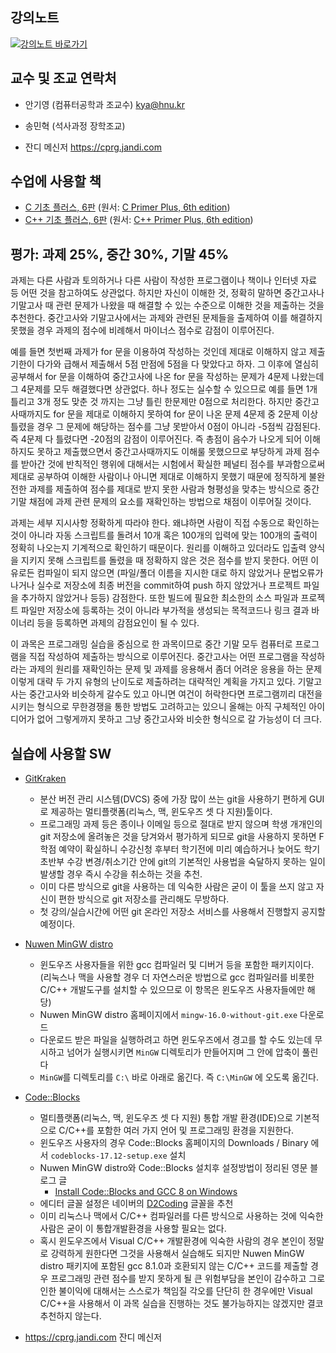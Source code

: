 ## 강의노트
[![강의노트 바로가기](https://upload.wikimedia.org/wikipedia/commons/4/4a/Aviso_%22categor%C3%ADzame%22_%28espa%C3%B1ol%29.svg)](https://github.com/kyagrd/cprog2018Fall/wiki)

## 교수 및 조교 연락처

* 안기영 (컴퓨터공학과 조교수) kya@hnu.kr

* 송민혁 (석사과정 장학조교) 

* 잔디 메신저 https://cprg.jandi.com

## 수업에 사용할 책
 * [C 기초 플러스, 6판](http://www.cyber.co.kr/shop/goods/goods_view.php?goodsno=5825&category=020030060)
   (원서: [C Primer Plus, 6th edition](https://www.amazon.com/Primer-Plus-6th-Developers-Library/dp/0321928423))
 * [C++ 기초 플러스, 6판](http://www.cyber.co.kr/shop/goods/goods_view.php?goodsno=5888&category=020030060)
   (원서: [C++ Primer Plus, 6th edition](https://www.amazon.com/Primer-Plus-6th-Developers-Library/dp/0321776402))

## 평가: 과제 25%, 중간 30%, 기말 45%
과제는 다른 사람과 토의하거나 다른 사람이 작성한 프로그램이나 책이나 인터넷 자료 등 어떤 것을 참고하여도 상관없다.
하지만 자신이 이해한 것, 정확히 말하면 중간고사나 기말고사 때 관련 문제가 나왔을 때 해결할 수 있는 수준으로 이해한 것을 제출하는 것을 추천한다.
중간고사와 기말고사에서는 과제와 관련된 문제들을 출제하여 이를 해결하지 못했을 경우 과제의 점수에 비례해서 마이너스 점수로 감점이 이루어진다.

예를 들면 첫번째 과제가 for 문을 이용하여 작성하는 것인데 제대로 이해하지 않고 제출기한이 다가와 급해서 제출해서 5점 만점에 5점을 다 맞았다고 하자.
그 이후에 열심히 공부해서 for 문을 이해하여 중간고사에 나온 for 문을 작성하는 문제가 4문제 나왔는데 그 4문제를 모두 해결했다면 상관없다.
하나 정도는 실수할 수 있으므로 예를 들면 1개 틀리고 3개 정도 맞춘 것 까지는 그냥 틀린 한문제만 0점으로 처리한다.
하지만 중간고사때까지도 for 문을 제대로 이해하지 못하여 for 문이 나온 문제 4문제 중 2문제 이상 틀렸을 경우
그 문제에 해당하는 점수를 그냥 못받아서 0점이 아니라 -5점씩 감점된다. 즉 4문제 다 틀렸다면 -20점의 감점이 이루어진다.
즉 총점이 음수가 나오게 되어 이해하지도 못하고 제출했으면서 중간고사때까지도 이해룰 못했으므로 부당하게 과제 점수를 받아간 것에 반칙적인 행위에 대해서는 시험에서 확실한 페널티 점수를 부과함으로써 제대로 공부하여 이해한 사람이나 아니면 제대로 이해하지 못했기 때문에 정직하게 불완전한 과제를 제출하여 점수를 제대로 받지 못한 사람과 형평성을 맞추는 방식으로 중간 기말 채점에 과제 관련 문제의 요소를 재확인하는 방법으로 채점이 이루어질 것이다.

과제는 세부 지시사항 정확하게 따라야 한다. 왜냐하면 사람이 직접 수동으로 확인하는 것이 아니라 자동 스크립트를 돌려서 10개 혹은 100개의 입력에 맞는 100개의 출력이 정확히 나오는지 기계적으로 확인하기 때문이다. 원리를 이해하고 있더라도 입출력 양식을 지키지 못해 스크립트를 돌렸을 때 정확하지 않은 것은 점수를 받지 못한다. 어떤 이유로든 컴파일이 되지 않으면 (파일/폴더 이름을 지시한 대로 하지 않았거나 문법오류가 나거나 실수로 저장소에 최종 버전을 commit하여 push 하지 않았거나 프로젝트 파일을 추가하지 않았거나 등등) 감점한다. 또한 빌드에 필요한 최소한의 소스 파일과 프로젝트 파일만 저장소에 등록하는 것이 아니라 부가적을 생성되는 목적코드나 링크 결과 바이너리 등을 등록하면 과제의 감점요인이 될 수 있다.

이 과목은 프로그래밍 실습을 중심으로 한 과목이므로 중간 기말 모두 컴퓨터로 프로그램을 직접 작성하여 제출하는 방식으로 이루어진다.
중간고사는 어떤 프로그램을 작성하라는 과제의 원리를 재확인하는 문제 및 과제를 응용해서 좀더 어려운 응용을 하는 문제 이렇게 대략 두 가지 유형의 난이도로 제출하려는 대략적인 계획을 가지고 있다. 기말고사는 중간고사와 비슷하게 갈수도 있고 아니면 여건이 허락한다면 프로그램끼리 대전을 시키는 형식으로 무한경쟁을 통한 방법도 고려하고는 있으니 올해는 아직 구체적인 아이디어가 없어 그렇게까지 못하고 그냥 중간고사와 비슷한 형식으로 갈 가능성이 더 크다.

## 실습에 사용할 SW
 * [GitKraken](https://www.gitkraken.com/)
     * 분산 버전 관리 시스템(DVCS) 중에 가장 많이 쓰는 git을 사용하기 편하게 GUI로 제공하는 멀티플랫폼(리눅스, 맥, 윈도우즈 셋 다 지원)툴이다.
     * 프로그래밍 과제 등은 종이나 이메일 등으로 절대로 받지 않으며 학생 개개인의 git 저장소에 올려놓은 것을 당겨와서 평가하게 되므로 git을 사용하지 못하면 F학점 예약이 확실하니 수강신청 후부터 학기전에 미리 예습하거나 늦어도 학기 초반부 수강 변경/취소기간 안에 git의 기본적인 사용법을 숙달하지 못하는 일이 발생할 경우 즉시 수강을 취소하는 것을 추천.
     * 이미 다른 방식으로 git을 사용하는 데 익숙한 사람은 굳이 이 툴을 쓰지 않고 자신이 편한 방식으로 git 저장소를 관리해도 무방하다.
     * 첫 강의/실습시간에 어떤 git 온라인 저장소 서비스를 사용해서 진행할지 공지할 예정이다.
 * [Nuwen MinGW distro](https://nuwen.net/mingw.html)
     * 윈도우즈 사용자들을 위한 gcc 컴파일러 및 디버거 등을 포함한 패키지이다. (리눅스나 맥을 사용할 경우 더 자연스러운 방법으로 gcc 컴파일러를 비롯한 C/C++ 개발도구를 설치할 수 있으므로 이 항목은 윈도우즈 사용자들에만 해당)
     * Nuwen MinGW distro 홈페이지에서 `mingw-16.0-without-git.exe` 다운로드
     * 다운로드 받은 파일을 실행하려고 하면 윈도우즈에서 경고를 할 수도 있는데 무시하고 넘어가 실행시키면 `MinGW` 디렉토리가 만들어지며 그 안에 압축이 풀린다
     * `MinGW`를 디렉토리를 `C:\` 바로 아래로 옮긴다. 즉 `C:\MinGW` 에 오도록 옮긴다.
 
 * [Code::Blocks](http://www.codeblocks.org/)
     * 멀티플랫폼(리눅스, 맥, 윈도우즈 셋 다 지원) 통합 개발 환경(IDE)으로 기본적으로 C/C++를 포함한 여러 가지 언어 및 프로그래밍 환경을 지원한다.
     * 윈도우즈 사용자의 경우 Code::Blocks 홈페이지의 Downloads / Binary 에서 `codeblocks-17.12-setup.exe` 설치
     * Nuwen MinGW distro와 Code::Blocks 설치후 설정방법이 정리된 영문 블로그 글
         * [Install Code::Blocks and GCC 8 on Windows](https://solarianprogrammer.com/2017/11/22/install-codeblocks-gcc-windows/)
     * 에디터 글꼴 설정은 네이버의 [D2Coding](https://github.com/naver/d2codingfont) 글꼴을 추천
     * 이미 리눅스나 맥에서 C/C++ 컴파일러를 다른 방식으로 사용하는 것에 익숙한 사람은 굳이 이 통합개발환경을 사용할 필요는 없다.
     * 혹시 윈도우즈에서 Visual C/C++ 개발환경에 익숙한 사람의 경우 본인이 정말로 강력하게 원한다면 그것을 사용해서 실습해도 되지만 Nuwen MinGW distro 패키지에 포함된 gcc 8.1.0과 호환되지 않는 C/C++ 코드를 제출할 경우 프로그래밍 관련 점수를 받지 못하게 될 큰 위험부담을 본인이 감수하고 그로 인한 불이익에 대해서는 스스로가 책임질 각오를 단단히 한 경우에만 Visual C/C++을 사용해서 이 과목 실습을 진행하는 것도 불가능하지는 않겠지만 결코 추천하지 않는다.

 * https://cprg.jandi.com 잔디 메신저
